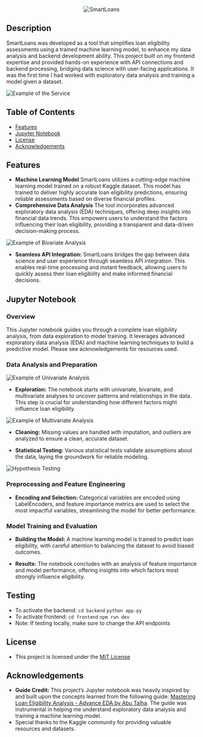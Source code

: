 <p align="center">
  <img src="READMEAssets/SmartLoansCover.jpg" alt="SmartLoans" />
</p>

## **Description**

SmartLoans was developed as a tool that simplifies loan eligibility assessments using a trained machine learning model, to enhance my data analysis and backend development ability. This project built on my frontend expertise and provided hands-on experience with API connections and backend processing, bridging data science with user-facing applications. It was the first time I had worked with exploratory data analysis and training a model given a dataset.

![Example of the Service](READMEAssets/FormExample.png "Example of the service being used")

## **Table of Contents**

- [Features](#features)
- [Jupyter Notebook](#jupyter-notebook)
- [License](#license)
- [Acknowledgements](#acknowledgements)

## **Features**

- **Machine Learning Model** SmartLoans utilizes a cutting-edge machine learning model trained on a robust Kaggle dataset. This model has trained to deliver highly accurate loan eligibility predictions, ensuring reliable assessments based on diverse financial profiles.
- **Comprehensive Data Analysis** The tool incorporates advanced exploratory data analysis (EDA) techniques, offering deep insights into financial data trends. This empowers users to understand the factors influencing their loan eligibility, providing a transparent and data-driven decision-making process.

![Example of Bivariate Analysis](READMEAssets/BivariateAnalysisExample.png "Analysis of the Loan Approvals based on Loan Amounts requested and Loan Status")

- **Seamless API Integration:** SmartLoans bridges the gap between data science and user experience through seamless API integration. This enables real-time processing and instant feedback, allowing users to quickly assess their loan eligibility and make informed financial decisions.

## **Jupyter Notebook**

### **Overview**

This Jupyter notebook guides you through a complete loan eligibility analysis, from data exploration to model training. It leverages advanced exploratory data analysis (EDA) and machine learning techniques to build a predictive model. Please see acknowledgements for resources used.

### **Data Analysis and Preparation**

![Example of Univariate Analysis](READMEAssets/UnivariateAnalysisExample.png "Distribution plot of the loan amount to understand what most people in the dataset are requesting from the banks")

- **Exploration:** The notebook starts with univariate, bivariate, and multivariate analyses to uncover patterns and relationships in the data. This step is crucial for understanding how different factors might influence loan eligibility.

![Example of Multivariate Analysis](READMEAssets/MultivariateAnalysisExample.png "Looking for correlations of how variables play a role in the loan elgibility decision")

- **Cleaning:** Missing values are handled with imputation, and outliers are analyzed to ensure a clean, accurate dataset.

- **Statistical Testing:** Various statistical tests validate assumptions about the data, laying the groundwork for reliable modeling.

![Hypothesis Testing](READMEAssets/HypothesisTestingExample.png "Results of the Logistic Regression Testing to gain insights on the data")

### **Preprocessing and Feature Engineering**

- **Encoding and Selection:** Categorical variables are encoded using LabelEncoders, and feature importance metrics are used to select the most impactful variables, streamlining the model for better performance.

### **Model Training and Evaluation**

- **Building the Model:** A machine learning model is trained to predict loan eligibility, with careful attention to balancing the dataset to avoid biased outcomes.

- **Results:** The notebook concludes with an analysis of feature importance and model performance, offering insights into which factors most strongly influence eligibility.

## **Testing**

- To activate the backend: `cd backend` `python app.py`
- To activate frontend: `cd frontend` `npm run dev`
- Note: If testing locally, make sure to change the API endpoints

## **License**

- This project is licensed under the [MIT License](LICENSE)

## **Acknowledgements**

- **Guide Credit:** This project’s Jupyter notebook was heavily inspired by and built upon the concepts learned from the following guide: [Mastering Loan Eligibility Analysis - Advance EDA by Abu Talha](https://www.kaggle.com/code/talhabu/mastering-loan-eligibility-analysis-advance-eda?scriptVersionId=126121065). The guide was instrumental in helping me understand exploratory data analysis and training a machine learning model.
- Special thanks to the Kaggle community for providing valuable resources and datasets.
